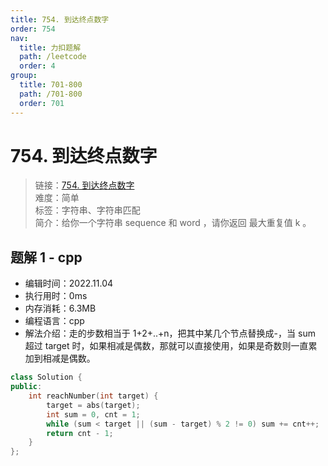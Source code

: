 ```yaml
---
title: 754. 到达终点数字
order: 754
nav:
  title: 力扣题解
  path: /leetcode
  order: 4
group:
  title: 701-800
  path: /701-800
  order: 701
---
```


# 754. 到达终点数字

> 链接：[754. 到达终点数字](https://leetcode.cn/problems/maximum-repeating-substring/)  
> 难度：简单  
> 标签：字符串、字符串匹配  
> 简介：给你一个字符串 sequence 和 word ，请你返回 最大重复值 k 。

## 题解 1 - cpp

- 编辑时间：2022.11.04
- 执行用时：0ms
- 内存消耗：6.3MB
- 编程语言：cpp
- 解法介绍：走的步数相当于 1+2+..+n，把其中某几个节点替换成-，当 sum 超过 target 时，如果相减是偶数，那就可以直接使用，如果是奇数则一直累加到相减是偶数。

```cpp
class Solution {
public:
    int reachNumber(int target) {
        target = abs(target);
        int sum = 0, cnt = 1;
        while (sum < target || (sum - target) % 2 != 0) sum += cnt++;
        return cnt - 1;
    }
};
```
